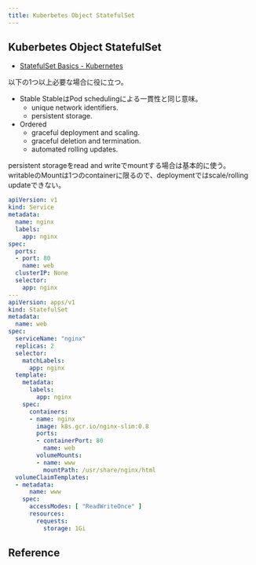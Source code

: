 ```yaml
---
title: Kuberbetes Object StatefulSet
---
```


## Kuberbetes Object StatefulSet
* [StatefulSet Basics - Kubernetes](https://kubernetes.io/docs/tutorials/stateful-application/basic-stateful-set/)

以下の1つ以上必要な場合に役に立つ。

* Stable
    StableはPod schedulingによる一貫性と同じ意味。
    * unique network identifiers.
    * persistent storage.
* Ordered
    * graceful deployment and scaling.
    * graceful deletion and termination.
    * automated rolling updates.

persistent storageをread and writeでmountする場合は基本的に使う。
writableのMountは1つのcontainerに限るので、deploymentではscale/rolling updateできない。


```yaml
apiVersion: v1
kind: Service
metadata:
  name: nginx
  labels:
    app: nginx
spec:
  ports:
  - port: 80
    name: web
  clusterIP: None
  selector:
    app: nginx
---
apiVersion: apps/v1
kind: StatefulSet
metadata:
  name: web
spec:
  serviceName: "nginx"
  replicas: 2
  selector:
    matchLabels:
      app: nginx
  template:
    metadata:
      labels:
        app: nginx
    spec:
      containers:
      - name: nginx
        image: k8s.gcr.io/nginx-slim:0.8
        ports:
        - containerPort: 80
          name: web
        volumeMounts:
        - name: www
          mountPath: /usr/share/nginx/html
  volumeClaimTemplates:
  - metadata:
      name: www
    spec:
      accessModes: [ "ReadWriteOnce" ]
      resources:
        requests:
          storage: 1Gi
```


## Reference
